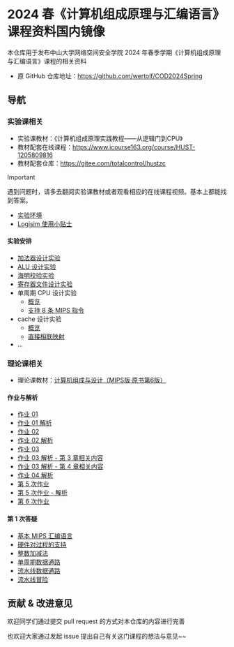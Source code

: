 # 2024 春《计算机组成原理与汇编语言》课程资料国内镜像

本仓库用于发布中山大学网络空间安全学院 2024 年春季学期《计算机组成原理与汇编语言》课程的相关资料
* 原 GitHub 仓库地址：https://github.com/wertolf/COD2024Spring

## 导航

### 实验课相关

* 实验课教材：《计算机组成原理实践教程——从逻辑门到CPU》
* 教材配套在线课程：https://www.icourse163.org/course/HUST-1205809816
* 教材配套仓库：https://gitee.com/totalcontrol/hustzc

> [!IMPORTANT]
> 遇到问题时，请多去翻阅实验课教材或者观看相应的在线课程视频。基本上都能找到答案。

* [实验环境](./lab/env.md)
* [Logisim 使用小贴士](./lab/tips.md)

#### 实验安排

* [加法器设计实验](./lab/adder.md)
* [ALU 设计实验](./lab/arithmetic-logical-unit.md)
* [海明校验实验](./lab/hamming-code.md)
* [寄存器文件设计实验](./lab/register-file.md)
* 单周期 CPU 设计实验
  * [概览](./lab/single-cycle-cpu-overview.md)
  * [支持 8 条 MIPS 指令](./lab/8-instruction-cpu.md)
* cache 设计实验
  * [概览](./lab/cache-overview.md)
  * [直接相联映射](./lab/direct-mapped-cache.md)
* ...

### 理论课相关

* 理论课教材：[计算机组成与设计（MIPS版·原书第6版）](https://book.douban.com/subject/35998323/)

#### 作业与解析

* [作业 01](./homework/hw01.docx)
* [作业 01 解析](./answers/hw01-answer.md)
* [作业 02](./homework/hw02.md)
* [作业 02 解析](./answers/hw02-answer.md)
* [作业 03](./homework/hw03.md)
* [作业 03 解析 - 第 3 章相关内容](./answers/hw03-answer-ch03.md)
* [作业 03 解析 - 第 4 章相关内容](./answers/hw03-answer-ch04.md)
* [作业 04 解析](./answers/hw04-answer.pdf)
* [第 5 次作业](./homework/hw05.md)
* [第 5 次作业 - 解析](./answers/hw05-answer.md)
* [第 6 次作业](./homework/hw06.md)

#### 第 1 次答疑

* [基本 MIPS 汇编语言](./extra/第1次答疑/基本MIPS汇编语言.pdf)
* [硬件对过程的支持](./extra/第1次答疑/硬件对过程的支持.pdf)
* [整数加减法](./extra/第1次答疑/整数加减法.pdf)
* [单周期数据通路](./extra/第1次答疑/单周期数据通路.pdf)
* [流水线数据通路](./extra/第1次答疑/流水线数据通路.pdf)
* [流水线冒险](./extra/第1次答疑/流水线冒险.pdf)

## 贡献 & 改进意见

欢迎同学们通过提交 pull request 的方式对本仓库的内容进行完善

也欢迎大家通过发起 issue 提出自己有关这门课程的想法与意见~~
